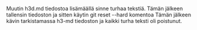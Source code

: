  Muutin h3d.md tiedostoa lisämäällä sinne turhaa tekstiä. Tämän jälkeen 
tallensin tiedoston ja sitten käytin git reset --hard komentoa Tämän
jälkeen kävin tarkistamassa h3-md tiedoston ja kaikki turha teksti oli 
poistunut.
